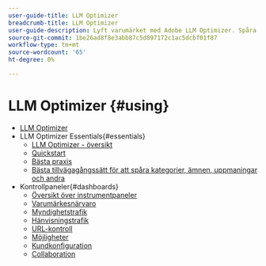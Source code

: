 ```yaml
---
user-guide-title: LLM Optimizer
breadcrumb-title: LLM Optimizer
user-guide-description: Lyft varumärket med Adobe LLM Optimizer. Spåra omnämnanden, identifiera insikter och dominera AI-driven sökning. Ta kontroll över din synlighet - börja optimera nu!
source-git-commit: 1be26ad8f8e3abb87c5d897172c1ac5dcbf01f87
workflow-type: tm+mt
source-wordcount: '65'
ht-degree: 0%

---
```



# LLM Optimizer {#using}

+ [LLM Optimizer](/help/home.md)
+ LLM Optimizer Essentials{#essentials}
   + [LLM Optimizer - översikt](/help/overview/overview.md)
   + [Quickstart](/help/overview/quick-start.md)
   + [Bästa praxis](/help/tutorials/best-practices.md)
   + [Bästa tillvägagångssätt för att spåra kategorier, ämnen, uppmaningar och andra](/help/overview/best-practices-topics-prompts.md)
+ Kontrollpaneler{#dashboards}
   + [Översikt över instrumentpaneler](/help/dashboards/dashboards-overview.md)
   + [Varumärkesnärvaro](/help/dashboards/brand-presence.md)
   + [Myndighetstrafik](/help/dashboards/agentic-traffic.md)
   + [Hänvisningstrafik](/help/dashboards/referral-traffic.md)
   + [URL-kontroll](/help/dashboards/url-inspector.md)
   + [Möjligheter](/help/dashboards/opportunities.md)
   + [Kundkonfiguration](/help/dashboards/customer-configuration.md)
   + [Collaboration](/help/dashboards/collaboration.md)
